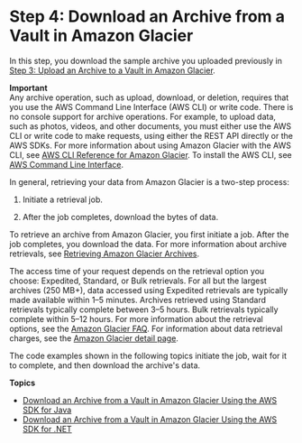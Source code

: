 # Step 4: Download an Archive from a Vault in Amazon Glacier<a name="getting-started-download-archive"></a>

In this step, you download the sample archive you uploaded previously in [Step 3: Upload an Archive to a Vault in Amazon Glacier](getting-started-upload-archive.md)\.

**Important**  
Any archive operation, such as upload, download, or deletion, requires that you use the AWS Command Line Interface \(AWS CLI\) or write code\. There is no console support for archive operations\. For example, to upload data, such as photos, videos, and other documents, you must either use the AWS CLI or write code to make requests, using either the REST API directly or the AWS SDKs\. For more information about using Amazon Glacier with the AWS CLI, see [AWS CLI Reference for Amazon Glacier](http://docs.aws.amazon.com/cli/latest/reference/glacier/index.html)\. To install the AWS CLI, see [AWS Command Line Interface](http://aws.amazon.com/cli/)\.

In general, retrieving your data from Amazon Glacier is a two\-step process: 

1. Initiate a retrieval job\.

1. After the job completes, download the bytes of data\. 

To retrieve an archive from Amazon Glacier, you first initiate a job\. After the job completes, you download the data\. For more information about archive retrievals, see [Retrieving Amazon Glacier Archives](downloading-an-archive-two-steps.md)\.

The access time of your request depends on the retrieval option you choose: Expedited, Standard, or Bulk retrievals\. For all but the largest archives \(250 MB\+\), data accessed using Expedited retrievals are typically made available within 1–5 minutes\. Archives retrieved using Standard retrievals typically complete between 3–5 hours\. Bulk retrievals typically complete within 5–12 hours\. For more information about the retrieval options, see the [Amazon Glacier FAQ](http://aws.amazon.com/glacier/faqs/#Data-retrievals)\. For information about data retrieval charges, see the [Amazon Glacier detail page](http://aws.amazon.com/glacier)\.

The code examples shown in the following topics initiate the job, wait for it to complete, and then download the archive's data\. 

**Topics**
+ [Download an Archive from a Vault in Amazon Glacier Using the AWS SDK for Java](getting-started-download-archive-java.md)
+ [Download an Archive from a Vault in Amazon Glacier Using the AWS SDK for \.NET](getting-started-download-archive-dotnet.md)